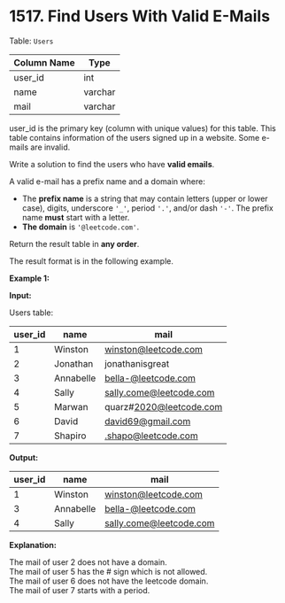 # 1517. Find Users With Valid E-Mails

Table: `Users`

| Column Name   | Type    |
| ------------- | ------- |
| user_id       | int     |
| name          | varchar |
| mail          | varchar |

user_id is the primary key (column with unique values) for this table.
This table contains information of the users signed up in a website. Some e-mails are invalid. 

Write a solution to find the users who have **valid emails**.

A valid e-mail has a prefix name and a domain where:

- The **prefix name** is a string that may contain letters (upper or lower case), digits, underscore `'_'`, period `'.'`, and/or dash `'-'`. The prefix name **must** start with a letter.
- **The domain** is `'@leetcode.com'`.

Return the result table in **any order**.

The result format is in the following example.

**Example 1:**

**Input:**

Users table:

| user_id | name      | mail                    |
| ------- | --------- | ----------------------- |
| 1       | Winston   | winston@leetcode.com    |
| 2       | Jonathan  | jonathanisgreat         |
| 3       | Annabelle | bella-@leetcode.com     |
| 4       | Sally     | sally.come@leetcode.com |
| 5       | Marwan    | quarz#2020@leetcode.com |
| 6       | David     | david69@gmail.com       |
| 7       | Shapiro   | .shapo@leetcode.com     |

**Output:**

| user_id | name      | mail                    |
| ------- | --------- | ----------------------- |
| 1       | Winston   | winston@leetcode.com    |
| 3       | Annabelle | bella-@leetcode.com     |
| 4       | Sally     | sally.come@leetcode.com |

**Explanation:** 

The mail of user 2 does not have a domain. </br>
The mail of user 5 has the # sign which is not allowed. </br>
The mail of user 6 does not have the leetcode domain. </br>
The mail of user 7 starts with a period.
